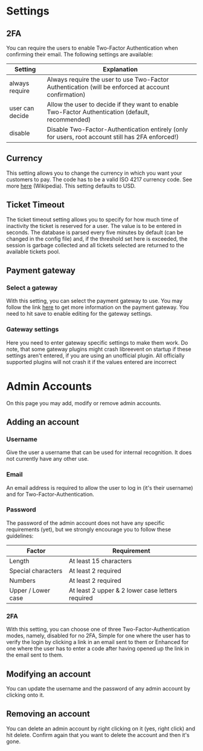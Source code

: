 # Settings

## 2FA
You can require the users to enable Two-Factor Authentication when confirming their email.
The following settings are available: 

Setting         | Explanation
----------------|-----------
always require  | Always require the user to use Two-Factor Authentication (will be enforced at account confirmation)
user can decide | Allow the user to decide if they want to enable Two-Factor Authentication (default, recommended)
disable         | Disable Two-Factor-Authentication entirely (only for users, root account still has 2FA enforced!)


## Currency
This setting allows you to change the currency in which you want your customers to pay. The code has to be a valid ISO 4217 currency code. See more [here](https://en.wikipedia.org/wiki/ISO_4217#List_of_ISO_4217_currency_codes) (Wikipedia). This setting defaults to USD.

## Ticket Timeout
The ticket timeout setting allows you to specify for how much time of inactivity the ticket is reserved for a user. The value is to be entered in seconds. The database is parsed every five minutes by default (can be changed in the config file) and, if the threshold set here is exceeded, the session is garbage collected and all tickets selected are returned to the available tickets pool.


## Payment gateway
### Select a gateway
With this setting, you can select the payment gateway to use. You may follow the link [here](https://libreevent.janishutz.com/docs/payments) to get more information on the payment gateway. You need to hit save to enable editing for the gateway settings.

### Gateway settings
Here you need to enter gateway specific settings to make them work. Do note, that some gateway plugins might crash libreevent on startup if these settings aren't entered, if you are using an unofficial plugin. All officially supported plugins will not crash it if the values entered are incorrect


# Admin Accounts
On this page you may add, modify or remove admin accounts. <!--Note that in order for you to see this page, you'll need to be logged in as the user root.-->

## Adding an account

<!-- ### Privileges
TODO: will be added in future version
libreevent features a privilege system where you can choose to what group of users you want to add a user you are currently creating. Possible values are:

Group           | Allowed settings
----------------|------------------
Root            | All pages. Can only be one account (the root account)
Admin           | Can access all pages and settings except for Admin Accounts
Event-Manager   | Access the events & pages page
Event-Handler   | Can log into the apps to do entry control -->

### Username
Give the user a username that can be used for internal recognition. It does not currently have any other use. 

### Email
An email address is required to allow the user to log in (it's their username) and for Two-Factor-Authentication.

### Password
The password of the admin account does not have any specific requirements (yet), but we strongly encourage you to follow these guidelines: 

Factor              | Requirement
--------------------|--------------------------------------------------
Length              | At least 15 characters
Special characters  | At least 2 required
Numbers             | At least 2 required
Upper / Lower case  | At least 2 upper & 2 lower case letters required

### 2FA
With this setting, you can choose one of three Two-Factor-Authentication modes, namely, disabled for no 2FA, Simple for one where the user has to verify the login by clicking a link in an email sent to them or Enhanced for one where the user has to enter a code after having opened up the link in the email sent to them.


## Modifying an account
You can update the username and the password of any admin account by clicking onto it. 


## Removing an account
You can delete an admin account by right clicking on it (yes, right click) and hit delete. Confirm again that you want to delete the account and then it's gone. 
